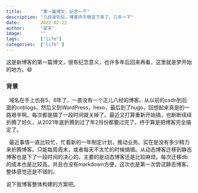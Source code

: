 ```yaml
---
title:       "第一篇博文，纪念一下"
description: "几经波折后，博客终于稳定下来了，几年一下"
date:        2022-02-23
author:      "梁天"
image:       ""
tags:        ["life"]
categories:  ["life" ]
---
```


这是新博客的第一篇博文，很有纪念意义，也许多年后回来再看，这里就是梦开始的地方。😄
<!--more-->
### 背景
&nbsp;&nbsp;域名在手上也有5、6年了，一直没有一个正儿八经的博客。从以前的csdn到后面的cnblogs，然后又到WordPress，hexo，最后到了hugo，回想起来真是的一路艰辛啊。每次都是搞了一段时间就关掉了。最近又打算重新开始搞，也断断续续折腾了好久，从2021年底折腾到过了年2月份都要过完了，终于算是把博客完全搞定了。

&nbsp;&nbsp;最近事情一直比较忙，忙着新的一年制定计划，推动业务。实在是没有多少精力来折腾博客。只能每周周末，或者每天不太忙的时候搞搞。从动态博客迁移到静态博客也是下了一段时间的决心的。主要的是动态博客还是比较麻烦。每次迁移db的成本也是比较高。并且也没有markdown方便，这次也是第一次尝试静态博客。整体感觉还是不错的。

说下我博客整体构建的方案吧。
